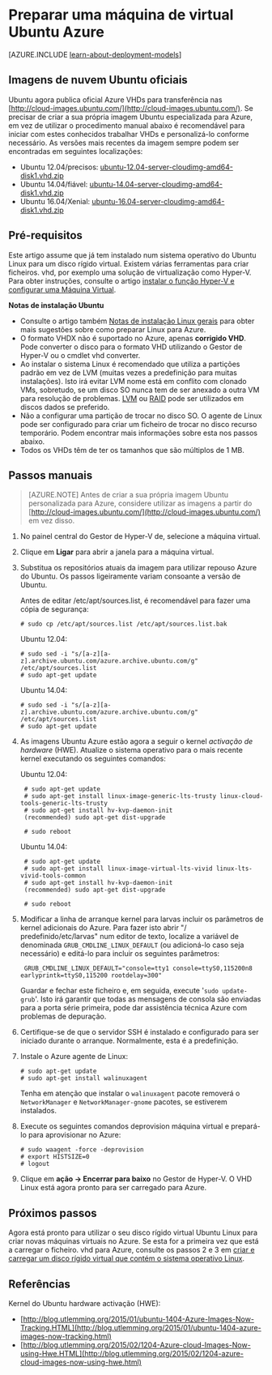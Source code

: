 <properties
    pageTitle="Criar e carregar um VHD de Linux Ubuntu no Azure"
    description="Saiba como criar e carregar um Azure disco rígido virtual (VHD) que contém um sistema operativo do Ubuntu Linux."
    services="virtual-machines-linux"
    documentationCenter=""
    authors="szarkos"
    manager="timlt"
    editor="tysonn"
    tags="azure-resource-manager,azure-service-management"/>

<tags
    ms.service="virtual-machines-linux"
    ms.workload="infrastructure-services"
    ms.tgt_pltfrm="vm-linux"
    ms.devlang="na"
    ms.topic="article"
    ms.date="08/24/2016"
    ms.author="szark"/>

# <a name="prepare-an-ubuntu-virtual-machine-for-azure"></a>Preparar uma máquina de virtual Ubuntu Azure

[AZURE.INCLUDE [learn-about-deployment-models](../../includes/learn-about-deployment-models-both-include.md)]

## <a name="official-ubuntu-cloud-images"></a>Imagens de nuvem Ubuntu oficiais
Ubuntu agora publica oficial Azure VHDs para transferência nas [http://cloud-images.ubuntu.com/](http://cloud-images.ubuntu.com/). Se precisar de criar a sua própria imagem Ubuntu especializada para Azure, em vez de utilizar o procedimento manual abaixo é recomendável para iniciar com estes conhecidos trabalhar VHDs e personalizá-lo conforme necessário. As versões mais recentes da imagem sempre podem ser encontradas em seguintes localizações:

 - Ubuntu 12.04/precisos: [ubuntu-12.04-server-cloudimg-amd64-disk1.vhd.zip](http://cloud-images.ubuntu.com/releases/precise/release/ubuntu-12.04-server-cloudimg-amd64-disk1.vhd.zip)
 - Ubuntu 14.04/fiável: [ubuntu-14.04-server-cloudimg-amd64-disk1.vhd.zip](http://cloud-images.ubuntu.com/releases/trusty/release/ubuntu-14.04-server-cloudimg-amd64-disk1.vhd.zip)
 - Ubuntu 16.04/Xenial: [ubuntu-16.04-server-cloudimg-amd64-disk1.vhd.zip](http://cloud-images.ubuntu.com/releases/xenial/release/ubuntu-16.04-server-cloudimg-amd64-disk1.vhd.zip)


## <a name="prerequisites"></a>Pré-requisitos

Este artigo assume que já tem instalado num sistema operativo do Ubuntu Linux para um disco rígido virtual. Existem várias ferramentas para criar ficheiros. vhd, por exemplo uma solução de virtualização como Hyper-V. Para obter instruções, consulte o artigo [instalar o função Hyper-V e configurar uma Máquina Virtual](http://technet.microsoft.com/library/hh846766.aspx).

**Notas de instalação Ubuntu**

- Consulte o artigo também [Notas de instalação Linux gerais](virtual-machines-linux-create-upload-generic.md#general-linux-installation-notes) para obter mais sugestões sobre como preparar Linux para Azure.
- O formato VHDX não é suportado no Azure, apenas **corrigido VHD**.  Pode converter o disco para o formato VHD utilizando o Gestor de Hyper-V ou o cmdlet vhd converter.
- Ao instalar o sistema Linux é recomendado que utiliza a partições padrão em vez de LVM (muitas vezes a predefinição para muitas instalações). Isto irá evitar LVM nome está em conflito com clonado VMs, sobretudo, se um disco SO nunca tem de ser anexado a outra VM para resolução de problemas. [LVM](virtual-machines-linux-configure-lvm.md) ou [RAID](virtual-machines-linux-configure-raid.md) pode ser utilizados em discos dados se preferido.
- Não a configurar uma partição de trocar no disco SO. O agente de Linux pode ser configurado para criar um ficheiro de trocar no disco recurso temporário.  Podem encontrar mais informações sobre esta nos passos abaixo.
- Todos os VHDs têm de ter os tamanhos que são múltiplos de 1 MB.


## <a name="manual-steps"></a>Passos manuais

> [AZURE.NOTE] Antes de criar a sua própria imagem Ubuntu personalizada para Azure, considere utilizar as imagens a partir do [http://cloud-images.ubuntu.com/](http://cloud-images.ubuntu.com/) em vez disso.


1. No painel central do Gestor de Hyper-V de, selecione a máquina virtual.

2. Clique em **Ligar** para abrir a janela para a máquina virtual.

3.  Substitua os repositórios atuais da imagem para utilizar repouso Azure do Ubuntu. Os passos ligeiramente variam consoante a versão de Ubuntu.

    Antes de editar /etc/apt/sources.list, é recomendável para fazer uma cópia de segurança:

        # sudo cp /etc/apt/sources.list /etc/apt/sources.list.bak

    Ubuntu 12.04:

        # sudo sed -i "s/[a-z][a-z].archive.ubuntu.com/azure.archive.ubuntu.com/g" /etc/apt/sources.list
        # sudo apt-get update

    Ubuntu 14.04:

        # sudo sed -i "s/[a-z][a-z].archive.ubuntu.com/azure.archive.ubuntu.com/g" /etc/apt/sources.list
        # sudo apt-get update

4. As imagens Ubuntu Azure estão agora a seguir o kernel *activação de hardware* (HWE). Atualize o sistema operativo para o mais recente kernel executando os seguintes comandos:

    Ubuntu 12.04:

        # sudo apt-get update
        # sudo apt-get install linux-image-generic-lts-trusty linux-cloud-tools-generic-lts-trusty
        # sudo apt-get install hv-kvp-daemon-init
        (recommended) sudo apt-get dist-upgrade

        # sudo reboot

    Ubuntu 14.04:

        # sudo apt-get update
        # sudo apt-get install linux-image-virtual-lts-vivid linux-lts-vivid-tools-common
        # sudo apt-get install hv-kvp-daemon-init
        (recommended) sudo apt-get dist-upgrade

        # sudo reboot


5. Modificar a linha de arranque kernel para larvas incluir os parâmetros de kernel adicionais do Azure. Para fazer isto abrir "/ predefinido/etc/larvas" num editor de texto, localize a variável de denominada `GRUB_CMDLINE_LINUX_DEFAULT` (ou adicioná-lo caso seja necessário) e editá-lo para incluir os seguintes parâmetros:

        GRUB_CMDLINE_LINUX_DEFAULT="console=tty1 console=ttyS0,115200n8 earlyprintk=ttyS0,115200 rootdelay=300"

    Guardar e fechar este ficheiro e, em seguida, execute '`sudo update-grub`'. Isto irá garantir que todas as mensagens de consola são enviadas para a porta série primeira, pode dar assistência técnica Azure com problemas de depuração.

6.  Certifique-se de que o servidor SSH é instalado e configurado para ser iniciado durante o arranque.  Normalmente, esta é a predefinição.

7.  Instale o Azure agente de Linux:

        # sudo apt-get update
        # sudo apt-get install walinuxagent

    Tenha em atenção que instalar o `walinuxagent` pacote removerá o `NetworkManager` e `NetworkManager-gnome` pacotes, se estiverem instalados.

8.  Execute os seguintes comandos deprovision máquina virtual e prepará-lo para aprovisionar no Azure:

        # sudo waagent -force -deprovision
        # export HISTSIZE=0
        # logout

9. Clique em **ação -> Encerrar para baixo** no Gestor de Hyper-V. O VHD Linux está agora pronto para ser carregado para Azure.


## <a name="next-steps"></a>Próximos passos
Agora está pronto para utilizar o seu disco rígido virtual Ubuntu Linux para criar novas máquinas virtuais no Azure. Se esta for a primeira vez que está a carregar o ficheiro. vhd para Azure, consulte os passos 2 e 3 em [criar e carregar um disco rígido virtual que contém o sistema operativo Linux](virtual-machines-linux-classic-create-upload-vhd.md).

## <a name="references"></a>Referências ##

Kernel do Ubuntu hardware activação (HWE):

- [http://blog.utlemming.org/2015/01/ubuntu-1404-Azure-Images-Now-Tracking.HTML](http://blog.utlemming.org/2015/01/ubuntu-1404-azure-images-now-tracking.html)
- [http://blog.utlemming.org/2015/02/1204-Azure-cloud-Images-Now-using-Hwe.HTML](http://blog.utlemming.org/2015/02/1204-azure-cloud-images-now-using-hwe.html)
